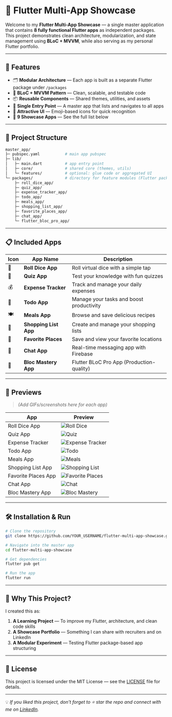 # 📱 Flutter Multi-App Showcase

Welcome to my **Flutter Multi-App Showcase** — a single master application that contains **8 fully functional Flutter apps** as independent packages.  
This project demonstrates clean architecture, modularization, and state management using **BLoC + MVVM**, while also serving as my personal Flutter portfolio.

---

## 🚀 Features

- 🗂 **Modular Architecture** — Each app is built as a separate Flutter package under `/packages`
- 🎯 **BLoC + MVVM Pattern** — Clean, scalable, and testable code
- 📦 **Reusable Components** — Shared themes, utilities, and assets
- 📱 **Single Entry Point** — A master app that lists and navigates to all apps
- 🎨 **Attractive UI** — Emoji-based icons for quick recognition
- 🧩 **9 Showcase Apps** — See the full list below

---

## 📂 Project Structure

```bash
master_app/
├─ pubspec.yaml           # main app pubspec
├─ lib/
│   ├─ main.dart          # app entry point
│   ├─ core/              # shared core (themes, utils)
│   └─ features/          # optional: glue code or aggregated UI
└─ packages/              # directory for feature modules (Flutter packages)
    ├─ roll_dice_app/
    ├─ quiz_app/
    ├─ expense_tracker_app/
    ├─ todo_app/
    ├─ meals_app/
    ├─ shopping_list_app/
    ├─ favorite_places_app/
    ├─ chat_app/
    └─ flutter_bloc_pro_app/
```

---

## 📋 Included Apps

| Icon | App Name              | Description                               |
| ---- | --------------------- | ----------------------------------------- |
| 🎲   | **Roll Dice App**     | Roll virtual dice with a simple tap       |
| 🧠   | **Quiz App**          | Test your knowledge with fun quizzes      |
| 💰   | **Expense Tracker**   | Track and manage your daily expenses      |
| 📝   | **Todo App**          | Manage your tasks and boost productivity  |
| 🍽️   | **Meals App**         | Browse and save delicious recipes         |
| 🛒   | **Shopping List App** | Create and manage your shopping lists     |
| 📍   | **Favorite Places**   | Save and view your favorite locations     |
| 💬   | **Chat App**          | Real-time messaging app with Firebase     |
| 🧩   | **Bloc Mastery App**  | Flutter BLoC Pro App (Production-quality) |

---

## 🎥 Previews

> _(Add GIFs/screenshots here for each app)_

| App                 | Preview                                                 |
| ------------------- | ------------------------------------------------------- |
| Roll Dice App       | ![Roll Dice](assets/previews/roll_dice.gif)             |
| Quiz App            | ![Quiz](assets/previews/quiz.gif)                       |
| Expense Tracker     | ![Expense Tracker](assets/previews/expense_tracker.gif) |
| Todo App            | ![Todo](assets/previews/todo.gif)                       |
| Meals App           | ![Meals](assets/previews/meals.gif)                     |
| Shopping List App   | ![Shopping List](assets/previews/shopping_list.gif)     |
| Favorite Places App | ![Favorite Places](assets/previews/favorite_places.gif) |
| Chat App            | ![Chat](assets/previews/chat.gif)                       |
| Bloc Mastery App    | ![Bloc Mastery](assets/previews/bloc_astery.gif)        |

---

## 🛠️ Installation & Run

```bash
# Clone the repository
git clone https://github.com/YOUR_USERNAME/flutter-multi-app-showcase.git

# Navigate into the master app
cd flutter-multi-app-showcase

# Get dependencies
flutter pub get

# Run the app
flutter run
```

---

## 📌 Why This Project?

I created this as:

1. **A Learning Project** — To improve my Flutter, architecture, and clean code skills
2. **A Showcase Portfolio** — Something I can share with recruiters and on LinkedIn
3. **A Modular Experiment** — Testing Flutter package-based app structuring

---

## 📄 License

This project is licensed under the MIT License — see the [LICENSE](LICENSE) file for details.

---

💡 _If you liked this project, don't forget to ⭐ star the repo and connect with me on [LinkedIn](https://linkedin.com/in/YOUR_PROFILE)._
